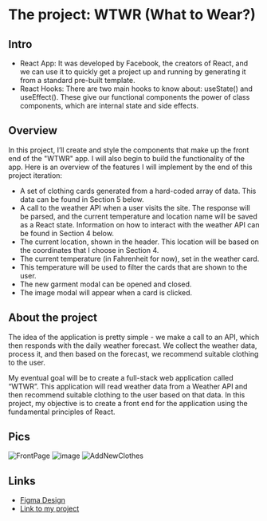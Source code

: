 # The project: WTWR (What to Wear?)

## Intro

- React App: It was developed by Facebook, the creators of React, and we can use it to quickly get a project up and running by generating it from a standard pre-built template. 
- React Hooks: There are two main hooks to know about: useState() and useEffect(). These give our functional components the power of class components, which are internal state and side effects.

## Overview

In this project, I’ll create and style the components that make up the front end of the "WTWR" app. I will also begin to build the functionality of the app. Here is an overview of the features I will implement by the end of this project iteration:

+ A set of clothing cards generated from a hard-coded array of data. This data can be found in Section 5 below.
+ A call to the weather API when a user visits the site. The response will be parsed, and the current temperature and location name will be saved as a React state. Information on how to interact with the weather API can be found in Section 4 below.
+ The current location, shown in the header. This location will be based on the coordinates that I choose in Section 4.
+ The current temperature (in Fahrenheit for now), set in the weather card.
+ This temperature will be used to filter the cards that are shown to the user.
+ The new garment modal can be opened and closed.
+ The image modal will appear when a card is clicked.

## About the project

The idea of the application is pretty simple - we make a call to an API, which then responds with the daily weather forecast. We collect the weather data, process it, and then based on the forecast, we recommend suitable clothing to the user.

My eventual goal will be to create a full-stack web application called “WTWR”. This application will read weather data from a Weather API and then recommend suitable clothing to the user based on that data. In this project, my objective is to create a front end for the application using the fundamental principles of React.

## Pics

![FrontPage](https://github.com/AnhBaHumg/se_project_react/assets/139722552/fe16324f-09e9-4bea-b58a-ab3d305588a0)
![image](https://github.com/AnhBaHumg/se_project_react/assets/139722552/20b82db6-9e6f-451e-893b-f74b3eecc0b1)
![AddNewClothes](https://github.com/AnhBaHumg/se_project_react/assets/139722552/5ddbc3fe-69e5-4677-939c-50cd34b564f3)

## Links

- [Figma Design](https://www.figma.com/file/DTojSwldenF9UPKQZd6RRb/Sprint-10%3A-WTWR)
- [Link to my project](https://anhbahumg.github.io/se_project_react/)
